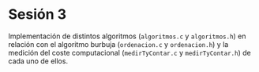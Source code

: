 # Sesión 3

Implementación de distintos algoritmos (`algoritmos.c` y `algoritmos.h`) en relación con el algoritmo burbuja (`ordenacion.c` y `ordenacion.h`) y la medición del coste computacional (`medirTyContar.c` y `medirTyContar.h`) de cada uno de ellos.